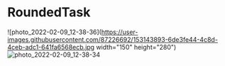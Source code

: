 # RoundedTask
![photo_2022-02-09_12-38-36](https://user-images.githubusercontent.com/87226692/153143893-6de3fe44-4c8d-4ceb-adc1-641fa6568ecb.jpg width="150" height="280")
![photo_2022-02-09_12-38-34](https://user-images.githubusercontent.com/87226692/153143903-5a9f42c1-b786-4255-848d-7552736a46e3.jpg)
